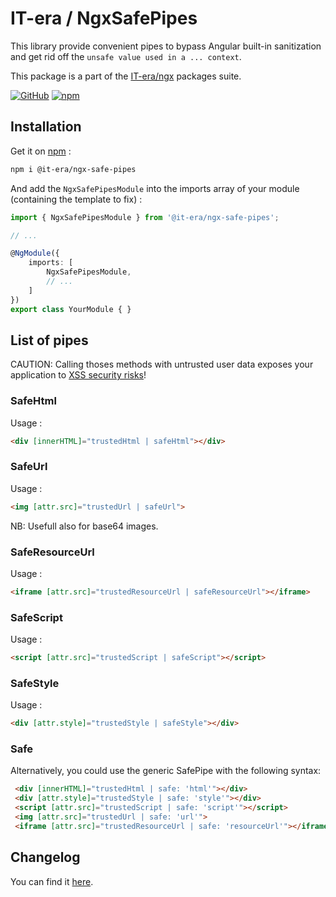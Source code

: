 # IT-era / NgxSafePipes

This library provide convenient pipes to bypass Angular built-in sanitization and get rid off the `unsafe value used in a ... context`.

This package is a part of the [IT-era/ngx](https://github.com/it-era/ngx) packages suite.

[![GitHub](https://badge.fury.io/gh/it-era%2Fngx-safe-pipes.svg)](https://badge.fury.io/gh/it-era%2Fngx-safe-pipes)  [![npm](https://badge.fury.io/js/%40it-era%2Fngx-safe-pipes.svg)](https://badge.fury.io/js/%40it-era%2Fngx-safe-pipes)

## Installation

Get it on [npm](https://www.npmjs.com/package/@it-era/ngx-safe-pipes) :

```sh
npm i @it-era/ngx-safe-pipes
```

And add the `NgxSafePipesModule` into the imports array of your module (containing the template to fix) :

```ts
import { NgxSafePipesModule } from '@it-era/ngx-safe-pipes';

// ...

@NgModule({
    imports: [
        NgxSafePipesModule,
        // ...
    ]
})
export class YourModule { }
```

## List of pipes

CAUTION: Calling thoses methods with untrusted user data exposes your application to [XSS security risks](https://angular.io/guide/security#xss)!

### SafeHtml

Usage :

```HTML
<div [innerHTML]="trustedHtml | safeHtml"></div>
```

### SafeUrl

Usage :

```HTML
<img [attr.src]="trustedUrl | safeUrl">
```

NB: Usefull also for base64 images.

### SafeResourceUrl

Usage :

```HTML
<iframe [attr.src]="trustedResourceUrl | safeResourceUrl"></iframe>
```

### SafeScript

Usage :

```HTML
<script [attr.src]="trustedScript | safeScript"></script>
```

### SafeStyle

Usage :

```HTML
<div [attr.style]="trustedStyle | safeStyle"></div>
```

### Safe

Alternatively, you could use the generic SafePipe with the following syntax:
```HTML
 <div [innerHTML]="trustedHtml | safe: 'html'"></div>
 <div [attr.style]="trustedStyle | safe: 'style'"></div>
 <script [attr.src]="trustedScript | safe: 'script'"></script>
 <img [attr.src]="trustedUrl | safe: 'url'">
 <iframe [attr.src]="trustedResourceUrl | safe: 'resourceUrl'"></iframe>
```

## Changelog

You can find it [here](https://github.com/it-era/ngx-safe-pipes/blob/master/CHANGELOG.md).
